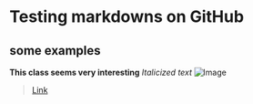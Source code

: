 # Testing markdowns on GitHub
## some examples
**This class seems very interesting**
*Italicized text*
![Image](https://images.unsplash.com/photo-1609171712489-45b6ba7051a4?ixlib=rb-1.2.1&ixid=MnwxMjA3fDB8MHxzZWFyY2h8MXx8c3Vuc2V0JTIwYWVzdGhldGljfGVufDB8fDB8fA%3D%3D&w=1000&q=80)
> [Link](https://daikonplays.github.io/cse15l-lab-reports/)
